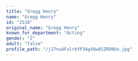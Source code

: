 ```yaml
---
title: "Gregg Henry"
name: "Gregg Henry"
id: "2518"
original_name: "Gregg Henry"
known_for_department: "Acting"
gender: "2"
adult: "false"
profile_path: "/j17nuAFulrbYP34g4Qw8SZRDNUo.jpg"
---
```

